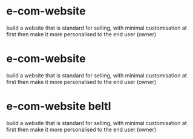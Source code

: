 # e-com-website

build a website that is standard for selling, with minimal customisation at first then make it more personalised to the end user (owner)

# e-com-website

build a website that is standard for selling, with minimal customisation at first then make it more personalised to the end user (owner)

# e-com-website beltl

build a website that is standard for selling, with minimal customisation at first then make it more personalised to the end user (owner)

